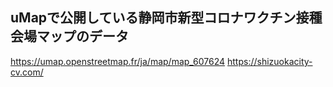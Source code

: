 ## uMapで公開している静岡市新型コロナワクチン接種会場マップのデータ
 https://umap.openstreetmap.fr/ja/map/map_607624
 https://shizuokacity-cv.com/
